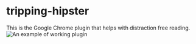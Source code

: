 tripping-hipster
================
This is the Google Chrome plugin that helps with distraction free reading.
![An example of working plugin](http://gyazo.com/083d45206e86a2eb97042b239d1800c8)
